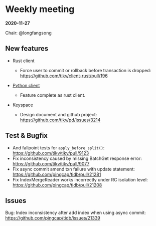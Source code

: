 # Weekly meeting

**2020-11-27**

Chair: @longfangsong

## New features

* Rust client
  * Force user to commit or rollback before transaction is dropped: https://github.com/tikv/client-rust/pull/196

* [Python client](https://github.com/andylokandy/client-py)
  * Feature complete as rust client.

* Keyspace
  * Design document and github project: https://github.com/tikv/pd/issues/3214

## Test & Bugfix

* And fallpoint tests for `apply_before_split()`: https://github.com/tikv/tikv/pull/9123
* Fix inconsistency caused by missing BatchGet response error: https://github.com/tikv/tikv/pull/9077
* Fix async commit amend txn failure with update statement: https://github.com/pingcap/tidb/pull/21281
* Fix IndexMergeReader works incorrectly under RC isolation level: https://github.com/pingcap/tidb/pull/21208

## Issues

Bug: Index inconsistency after add index when using async commit: https://github.com/pingcap/tidb/issues/21339